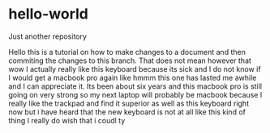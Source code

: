 # hello-world
Just another repository

Hello this is a tutorial on how to make changes to a document and then commiting the changes to this branch. That does not mean however that wow I actually really like this keyboard because its sick and I do not know if I would get a macbook pro again like hmmm this one has lasted me awhile and I can appreciate it. Its been about six years and this macbook pro is still going on very strong so my next laptop will probably be macbook because I really like the trackpad and find it superior as well as this keyboard right now but i have heard that the new keyboard is not at all like this kind of thing I really do wish that i coudl ty
